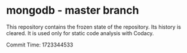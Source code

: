 # mongodb - master branch

This repository contains the frozen state of the repository.
Its history is cleared. It is used only for static code
analysis with Codacy.

Commit Time: 1723344533